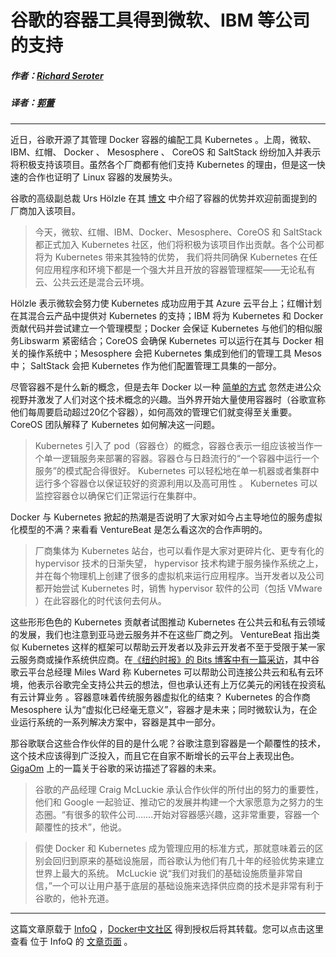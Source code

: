 # 谷歌的容器工具得到微软、IBM 等公司的支持

##### 作者：[Richard Seroter](http://www.infoq.com/cn/author/Richard-Seroter)

##### 译者：[郭蕾](http://www.infoq.com/cn/author/%E9%83%AD%E8%95%BE)

***
近日，谷歌开源了其管理 Docker 容器的编配工具 Kubernetes 。上周，微软、IBM、红帽、 Docker 、 Mesosphere 、 CoreOS 和 SaltStack 纷纷加入并表示将积极支持该项目。虽然各个厂商都有他们支持 Kubernetes 的理由，但是这一快速的合作也证明了 Linux 容器的发展势头。

谷歌的高级副总裁 Urs Hölzle 在其 [博文](http://googlecloudplatform.blogspot.com/2014/07/welcome-microsoft-redhat-ibm-docker-and-more-to-the-kubernetes-community.html) 中介绍了容器的优势并欢迎前面提到的厂商加入该项目。

>今天，微软、红帽、IBM、Docker、Mesosphere、CoreOS 和 SaltStack 都正式加入 Kubernetes 社区，他们将积极为该项目作出贡献。各个公司都将为 Kubernetes 带来其独特的优势， 我们将共同确保 Kubernetes 在任何应用程序和环境下都是一个强大并且开放的容器管理框架——无论私有云、公共云还是混合云环境。

Hölzle 表示微软会努力使 Kubernetes 成功应用于其 Azure 云平台上；红帽计划在其混合云产品中提供对 Kubernetes 的支持；IBM 将为 Kubernetes 和 Docker 贡献代码并尝试建立一个管理模型；Docker 会保证 Kubernetes 与他们的相似服务Libswarm 紧密结合；CoreOS 会确保 Kubernetes 可以运行在其与 Docker 相关的操作系统中；Mesosphere 会把 Kubernetes 集成到他们的管理工具 Mesos 中； SaltStack 会把 Kubernetes 作为他们配置管理工具集的一部分。

尽管容器不是什么新的概念，但是去年 Docker 以一种 [简单的方式](http://www.infoq.com/articles/docker-containers) 忽然走进公众视野并激发了人们对这个技术概念的兴趣。当外界开始大量使用容器时（谷歌宣称他们每周要启动超过20亿个容器），如何高效的管理它们就变得至关重要。 CoreOS 团队解释了 Kubernetes 如何解决这一问题。

> Kubernetes 引入了 pod（容器仓）的概念，容器仓表示一组应该被当作一个单一逻辑服务来部署的容器。容器仓与日趋流行的“一个容器中运行一个服务”的模式配合得很好。 Kubernetes 可以轻松地在单一机器或者集群中运行多个容器仓以保证较好的资源利用以及高可用性 。 Kubernetes 可以监控容器仓以确保它们正常运行在集群中。

Docker 与 Kubernetes 掀起的热潮是否说明了大家对如今占主导地位的服务虚拟化模型的不满？来看看 VentureBeat 是怎么看这次的合作声明的。

> 厂商集体为 Kubernetes 站台，也可以看作是大家对更碎片化、更专有化的 hypervisor 技术的日渐失望， hypervisor 技术构建于服务操作系统之上，并在每个物理机上创建了很多的虚拟机来运行应用程序。当开发者以及公司都开始尝试 Kubernetes 时，销售 hypervisor 软件的公司（包括 VMware ）在此容器化的时代该何去何从。

这些形形色色的 Kubernetes 贡献者试图推动 Kubernetes 在公共云和私有云领域的发展，我们也注意到亚马逊云服务并不在这些厂商之列。 VentureBeat 指出类似 Kubernetes 这样的框架可以帮助云开发者以及非云开发者不至于受限于某一家云服务商或操作系统供应商。在[《纽约时报》的 Bits 博客中有一篇采访](http://bits.blogs.nytimes.com/2014/07/10/cloud-computing-giants-add-to-open-source-credentials-with-kubernetes/?_php=true&_type=blogs&_php=true&_type=blogs&_php=true&_type=blogs&_r=2&)，其中谷歌云平台总经理 Miles Ward 称 Kubernetes 可以帮助公司连接公共云和私有云环境，他表示谷歌完全支持公共云的想法，但也承认还有上万亿美元的闲钱在投资私有云计算业务 。容器意味着传统服务器虚拟化的结束？ Kubernetes 的合作商 Mesosphere 认为“虚拟化已经毫无意义”，容器才是未来；同时微软认为，在企业运行系统的一系列解决方案中，容器是其中一部分。

那谷歌联合这些合作伙伴的目的是什么呢？谷歌注意到容器是一个颠覆性的技术，这个技术应该得到广泛投入，而且它在自家不断增长的云平台上表现出色。 [GigaOm](http://gigaom.com/2014/07/10/with-microsoft-ibm-and-red-hat-backing-it-googles-kubernetes-is-a-peace-pipe-and-trojan-horse/) 上的一篇关于谷歌的采访描述了容器的未来。

>谷歌的产品经理 Craig McLuckie 承认合作伙伴的所付出的努力的重要性，他们和 Google 一起验证、推动它的发展并构建一个大家愿意为之努力的生态圈。“有很多的软件公司…….开始对容器感兴趣，这非常重要，容器一个颠覆性的技术”，他说。

> 假使 Docker 和 Kubernetes 成为管理应用的标准方式，那就意味着云的区别会回归到原来的基础设施层，而谷歌认为他们有几十年的经验优势来建立世界上最大的系统。 McLuckie 说“我们对我们的基础设施质量非常自信，”一个可以让用户基于底层的基础设施来选择供应商的技术是非常有利于谷歌的，他补充道。

***

这篇文章原载于 [InfoQ](http://www.infoq.com/cn/) ，[Docker中文社区](https://www.dockboard.org) 得到授权后将其转载。您可以点击这里查看 位于 InfoQ 的 [文章页面](http://www.infoq.com/cn/news/2014/07/google-kubernetes) 。
